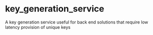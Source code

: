 # key_generation_service
A key generation service useful for back end solutions that require low latency provision of unique keys
